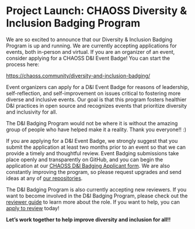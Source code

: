 # Project Launch: CHAOSS Diversity & Inclusion Badging Program

We are so excited to announce that our Diversity & Inclusion Badging Program is up and running. We are currently accepting applications for events, both in-person and virtual. If you are an organizer of an event, consider applying for a CHAOSS D&I Event Badge! You can start the process here: 

https://chaoss.community/diversity-and-inclusion-badging/

Event organizers can apply for a D&I Event Badge for reasons of leadership, self-reflection, and self-improvement on issues critical to fostering more diverse and inclusive events. Our goal is that this program fosters healthier D&I practices in open source and recognizes events that prioritize diversity and inclusivity for all.

The D&I Badging Program would not be where it is without the amazing group of people who have helped make it a reality. Thank you everyone!! :)  

If you are applying for a  D&I Event Badge, we strongly suggest that you submit the application at least two months prior to an event so that we can provide a timely and thoughtful review. Event Badging submissions take place openly and transparently on GitHub, and you can begin the application at our [CHAOSS D&I Badging Applicant form](https://chaoss.community/diversity-and-inclusion-badging/). We are also constantly improving the program, so please request upgrades and send ideas at any of [our repositories](https://github.com/badging).

The D&I Badging Program is also currently accepting new reviewers. If you want to become involved in the D&I Badging Program, please check out the [reviewer guide](https://github.com/badging/event-diversity-and-inclusion/issues/42) to learn more about the role. If you want to help, you can [apply to review](https://forms.gle/xefku3FoeQh31BNg9) today!

**Let’s work together to help improve diversity and inclusion for all!!**
